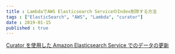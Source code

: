 ```yaml
---
title : LambdaでAWS Elasticsearch ServiceのIndex削除する方法
tags : ["ElasticSearch", "AWS", "Lambda", "curator"]
date : 2019-01-15
published : true
---
```


[Curator を使用した Amazon Elasticsearch Service でのデータの更新](https://docs.aws.amazon.com/ja_jp/elasticsearch-service/latest/developerguide/curator.html)
